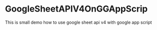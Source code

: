 # GoogleSheetAPIV4OnGGAppScrip
This is small demo how to use google sheet api v4 with google app script
